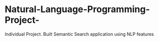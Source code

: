 # Natural-Language-Programming-Project-
Individual Project. Built Semantic Search application using NLP features 
